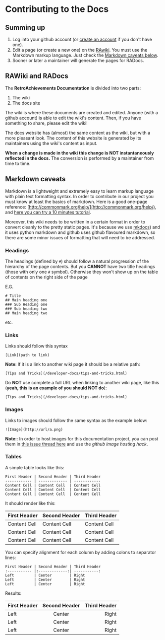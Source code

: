 # Contributing to the Docs

## Summing up

1. Log into your github account (or [create an account](https://github.com/join) if you don't have one).
2. Edit a page (or create a new one) on the [RAwiki](https://github.com/RetroAchievements/docs/wiki/). You must use the Markdown markup language. Just check the [Markdown caveats below](#markdown-caveats).
3. Sooner or later a maintainer will generate the pages for RADocs.

## RAWiki and RADocs

The **RetroAchievements Documentation** is divided into two parts:

1. The wiki
2. The docs site

The wiki is where these documents are created and edited. Anyone (with a github account) is able to edit the wiki's content. Then, if you have something to share, please edit the wiki!

The docs website has (almost) the same content as the wiki, but with a more pleasant look. The content of this website is generated by its maintainers using the wiki's content as input.

**When a change is made in the wiki this change is NOT instantaneously reflected in the docs.** The conversion is performed by a maintainer from time to time.

## Markdown caveats

Markdown is a lightweight and extremely easy to learn markup language with plain text formatting syntax. In order to contribute in our project you must know at least the basics of markdown. Here is a good one-page reference: [http://commonmark.org/help/](http://commonmark.org/help/), and [here you can try a 10 minutes tutorial](http://commonmark.org/help/tutorial/).

Moreover, this wiki needs to be written in a certain format in order to convert cleanly to the pretty static pages. It's because we use [mkdocs](http://www.mkdocs.org/)) and it uses python markdown and github uses github flavoured markdown, so there are some minor issues of formatting that will need to be addressed.

### Headings

The headings (defined by `#`) should follow a natural progression of the hierarchy of the page contents. But you **CANNOT** have two title headings (those with only one `#` symbol). Otherwise they won't show up on the table of contents on the right side of the page

E.G.

```
# Title
## Main heading one
### Sub Heading one
### Sub heading two
## Main heading two
```

etc.

### Links

Links should follow this syntax

```
[Link](path to link)
```

**Note**: If it is a link to another wiki page it should be a relative path:

```
[Tips and Tricks](/developer-docs/tips-and-tricks.html)
```

Do **NOT** use complete a full URL when linking to another wiki page, like this (**yeah, this is an example of you should NOT do**):

```
[Tips and Tricks](/developer-docs/tips-and-tricks.html)
```

### Images

Links to images should follow the same syntax as the example below:

```
![Image](http://url/a.png)
```

**Note:**: In order to host images for this documentation project, you can post them in [this issue thread here](https://github.com/RetroAchievements/docs/issues/1) and use the _github image hosting hack_.

### Tables

A simple table looks like this:

```
First Header | Second Header | Third Header
------------ | ------------- | ------------
Content Cell | Content Cell  | Content Cell
Content Cell | Content Cell  | Content Cell
Content Cell | Content Cell  | Content Cell
```

It should render like this:

| First Header | Second Header | Third Header |
| ------------ | ------------- | ------------ |
| Content Cell | Content Cell  | Content Cell |
| Content Cell | Content Cell  | Content Cell |
| Content Cell | Content Cell  | Content Cell |

You can specify alignment for each column by adding colons to separator lines:

```
First Header | Second Header | Third Header
:----------- |:-------------:| -----------:
Left         | Center        | Right
Left         | Center        | Right
Left         | Center        | Right
```

Results:

| First Header | Second Header | Third Header |
| :----------- | :-----------: | -----------: |
| Left         |    Center     |        Right |
| Left         |    Center     |        Right |
| Left         |    Center     |        Right |
